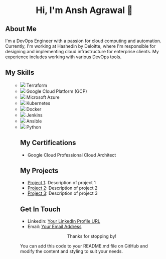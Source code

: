 <!-- Title -->
<h1 align="center">Hi, I'm Ansh Agrawal 👋</h1>
<!-- About Me -->
<h2>About Me</h2>
<p>I'm a DevOps Engineer with a passion for cloud computing and automation. Currently, I'm working at Hashedin by Deloitte, where I'm responsible for designing and implementing cloud infrastructure for enterprise clients. My experience includes working with various DevOps tools.</p>
<!-- Skills -->
<h2>My Skills</h2>
<ul>
<ul>
  <li><a href="https://www.terraform.io/"><img src="https://img.icons8.com/color/24/000000/terraform.png"/></a> Terraform</li>
  <li><a href="https://cloud.google.com/"><img src="https://img.icons8.com/color/24/000000/google-cloud-platform.png"/></a> Google Cloud Platform (GCP)</li>
  <li><a href="https://azure.microsoft.com/"><img src="https://img.icons8.com/color/24/000000/microsoft-azure.png"/></a> Microsoft Azure</li>
  <li><a href="https://kubernetes.io/"><img src="https://img.icons8.com/color/24/000000/kubernetes.png"/></a> Kubernetes</li>
  <li><a href="https://www.docker.com/"><img src="https://img.icons8.com/color/24/000000/docker.png"/></a> Docker</li>
  <li><a href="https://www.jenkins.io/"><img src="https://img.icons8.com/color/24/000000/jenkins.png"/></a> Jenkins</li>
  <li><a href="https://www.ansible.com/"><img src="https://img.icons8.com/color/24/000000/ansible.png"/></a> Ansible</li>
  <li><a href="https://www.python.org/"><img src="https://img.icons8.com/color/24/000000/python.png"/></a> Python</
</ul>
<!-- Certifications -->
<h2>My Certifications</h2>
<ul>
  <li>Google Cloud Professional Cloud Architect</li>
</ul>
<!-- Projects -->
<h2>My Projects</h2>
<ul>
  <li><a href="link">Project 1</a>: Description of project 1</li>
  <li><a href="link">Project 2</a>: Description of project 2</li>
  <li><a href="link">Project 3</a>: Description of project 3</li>
</ul>
<!-- Get In Touch -->
<h2>Get In Touch</h2>
<ul>
  <li>LinkedIn: <a href="link">Your LinkedIn Profile URL</a></li>
  <li>Email: <a href="mailto:your-email-address">Your Email Address</a></li>
</ul>
<!-- Footer -->
<p align="center">Thanks for stopping by!</p> 
You can add this code to your README.md file on GitHub and modify the content and styling to suit your needs.
